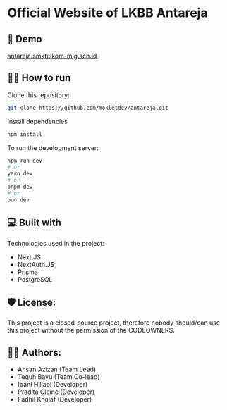 <h1>Official Website of LKBB Antareja</h1>

<h2>🚀 Demo</h2>

[antareja.smktelkom-mlg.sch.id](https://antareja.smktelkom-mlg.sch.id)

<h2>🏃‍♂️ How to run</h2>

Clone this repository:

```bash
git clone https://github.com/mokletdev/antareja.git
```

Install dependencies

```bash
npm install
```

To run the development server:

```bash
npm run dev
# or
yarn dev
# or
pnpm dev
# or
bun dev
```

<h2>💻 Built with</h2>

Technologies used in the project:

- Next.JS
- NextAuth.JS
- Prisma
- PostgreSQL

<h2>🛡️ License:</h2>

This project is a closed-source project, therefore nobody should/can use this project without the permission of the CODEOWNERS.

<h2>🤵🏻 Authors:</h2>

- Ahsan Azizan (Team Lead)
- Teguh Bayu (Team Co-lead)
- Ibani Hillabi (Developer)
- Pradita Cleine (Developer)
- Fadhil Kholaf (Developer)

